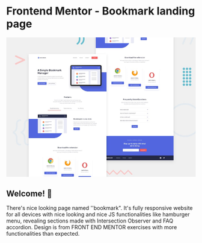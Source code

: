 # Frontend Mentor - Bookmark landing page

![Design preview for the Bookmark landing page coding challenge](./design/desktop-preview.jpg)

## Welcome! 👋

There's nice looking page named ''bookmark". It's fully responsive website for all devices with nice looking and nice JS functionalities like hamburger menu, revealing sections made with Intersection Observer and FAQ accordion. Design is from FRONT END MENTOR exercises with more functionalities than expected. 

